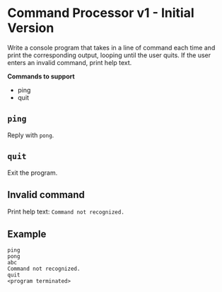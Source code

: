 # Command Processor v1 - Initial Version

Write a console program that takes in a line of command each time and print the corresponding output, looping until the user quits. If the user enters an invalid command, print help text.

**Commands to support**

- ping
- quit

## `ping`

Reply with `pong`.

## `quit`

Exit the program.

## Invalid command

Print help text: `Command not recognized.`

## Example

```
ping
pong
abc
Command not recognized.
quit
<program terminated>
```
